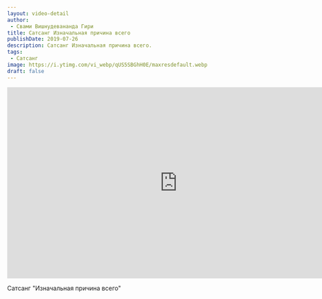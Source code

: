 ```yaml
---
layout: video-detail
author:
 - Свами Вишнудевананда Гири
title: Сатсанг Изначальная причина всего
publishDate: 2019-07-26
description: Сатсанг Изначальная причина всего. 
tags: 
 - Сатсанг
image: https://i.ytimg.com/vi_webp/qUS5SBGhH0E/maxresdefault.webp
draft: false
---
```


<iframe width="790" height="444" src="https://www.youtube.com/embed/qUS5SBGhH0E" frameborder="0" allowfullscreen=""></iframe> 

  Сатсанг "Изначальная причина всего"

  

 